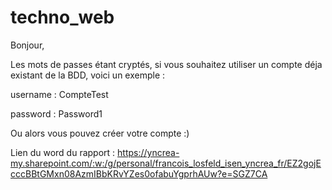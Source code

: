 # techno_web

Bonjour, 


Les mots de passes étant cryptés, si vous souhaitez utiliser un compte déja existant de la BDD, voici un exemple :


username : CompteTest


password : Password1


Ou alors vous pouvez créer votre compte :)

Lien du word du rapport : https://yncrea-my.sharepoint.com/:w:/g/personal/francois_losfeld_isen_yncrea_fr/EZ2gojEcccBBtGMxn08AzmIBbKRvYZes0ofabuYgprhAUw?e=SGZ7CA
